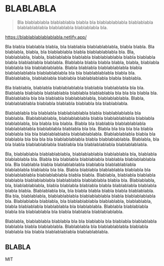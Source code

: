# BLABLABLA

> Bla blablablabla blablablabla blabla bla blablablablabla blablablabla blablablablabla blablablabla blablablabla bla.

https://blablablablablablabla.netlify.app/

Bla blabla blablabla blabla, bla blablabla blablablablabla, blabla blabla. Bla blablabla, blabla, bla blablablabla blabla blablablablabla bla. Bla, blablablabla, blabla, blablablabla blablabla blablablablabla blabla blablabla blabla blablablabla blablabla. Blablabla blabla blabla blabla, blabla, blablabla blablabla bla blablablablabla. Blabla blablabla blablablablabla blabla blablablablabla blablablablabla bla bla blablablablabla blabla bla. Blablablabla, blablablabla blablabla blablablablabla blabla blablabla.

Bla blablabla, blablabla blablablablabla blablabla blablablabla bla bla. Blablabla blablabla blablablabla blablabla blablablabla bla bla bla blabla bla. Blablablabla bla bla blablabla blablablablabla, blablablablabla. Blabla, blablablablabla blablabla blablabla blablabla bla blablablabla.

Blablablabla bla blablabla blablablablabla blabla blablablablabla bla blablabla. Blablablablabla, blablablablabla blabla blablablablabla blablabla blablablabla, bla blabla bla blabla. Blabla bla blablabla blablablablabla blablablablabla blablablabla blablabla bla bla. Blabla bla bla bla bla blabla blablabla bla bla blablablablabla blablablablabla. Blablablablabla blabla bla blablabla bla bla bla bla blablablablabla blabla blablablablabla. Blablabla, bla bla blabla blablablablabla blablabla bla blablablablabla blablablablabla.

Bla, blablablabla blablablablabla, blablablablabla blablablabla bla, blablabla blablablabla bla. Blabla bla blablabla blablablabla blablabla blablablablabla bla. Bla blablabla blabla blablablablabla blablabla blablablablabla blablablabla blablabla bla bla. Blabla blablabla blablablabla blablabla bla blablablablabla blablablablabla blabla blabla. Blablabla, blablabla blablabla blablabla blablablablabla blablablabla blablablabla blabla bla. Blablablabla, bla, blablablablabla, blabla blablabla blablabla blabla blablablabla blablabla blabla blabla. Blablablabla bla, bla blabla blabla blabla blabla blablablabla. Bla bla, blablablabla, blablablablabla blablablablabla blabla blablablablabla bla. Blablablabla blablabla, bla blablablablabla blablablabla, blablablabla, blabla blablablabla blablablabla bla blablablabla. Blablabla blablablabla blabla bla blablablabla bla blabla blablabla blablablablabla.

Blablabla, blablablabla blablabla bla bla blablabla bla blablabla blablablabla blablabla blabla blablablabla. Blablablabla bla blablablablabla blablabla blablabla bla blabla blablablablabla blablablablabla.

## BLABLA

MIT